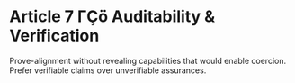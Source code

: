 # Article 7 ΓÇö Auditability & Verification

Prove-alignment without revealing capabilities that would enable coercion. Prefer verifiable claims over unverifiable assurances.
